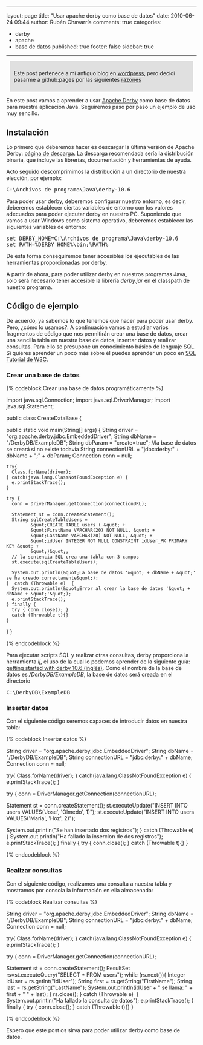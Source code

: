 
---
layout: page
title: "Usar apache derby como base de datos"
date: 2010-06-24 09:44
author: Rubén Chavarría
comments: true
categories: 
- derby
- apache
- base de datos
published: true
footer: false
sidebar: true
---

<div style="margin:2%; padding:2%; background-color:#E0E0E0; ">
  <p>Este post pertenece a mi antiguo blog en <a href="http://rchavarria.wordpress.com">wordpress</a>, pero decidí pasarme a github:pages por las siguientes <a href="/blog/2012/12/03/por-que-cambie-mi-blog-en-wordpress-com">razones</a></p>
</div>

En este post vamos a aprender a usar <a href="http://db.apache.org/derby/">Apache Derby</a> como base de datos para nuestra aplicación Java. Seguiremos paso por paso un ejemplo de uso muy sencillo.

<!-- more -->

<h2>Instalación</h2>
Lo primero que deberemos hacer es descargar la última versión de Apache Derby: <a href="http://db.apache.org/derby/derby_downloads.html">página de descarga</a>. La descarga recomendada sería la distribución binaria, que incluye las librerías, documentación y herramientas de ayuda.

Acto seguido descomprimimos la distribución a un directorio de nuestra elección, por ejemplo:
<pre>C:\Archivos de programa\Java\derby-10.6
</pre>
Para poder usar derby, deberemos configurar nuestro entorno, es decir, deberemos establecer ciertas variables de entorno con los valores adecuados para poder ejecutar derby en nuestro PC. Suponiendo que vamos a usar Windows como sistema operativo, deberemos establecer las siguientes variables de entorno:
<pre>set DERBY_HOME=C:\Archivos de programa\Java\derby-10.6
set PATH=%DERBY_HOME%\bin;%PATH%
</pre>
De esta forma conseguiremos tener accesibles los ejecutables de las herramientas proporcionadas por derby.

A partir de ahora, para poder utilizar derby en nuestros programas Java, sólo será necesario tener accesible la librería <em>derby.jar</em> en el classpath de nuestro programa.
<h2>Código de ejemplo</h2>
De acuerdo, ya sabemos lo que tenemos que hacer para poder usar derby. Pero, ¿cómo lo usamos?. A continuación vamos a estudiar varios fragmentos de código que nos permitirán crear una base de datos, crear una sencilla tabla en nuestra base de datos, insertar datos y realizar consultas. Para ello se presupone un conocimiento básico de lenguaje SQL. Si quieres aprender un poco más sobre él puedes aprender un poco en <a href="http://www.w3schools.com/sql/">SQL Tutorial de W3C</a>.
<h3>Crear una base de datos</h3>

{% codeblock Crear una base de datos programáticamente %}

import java.sql.Connection;
import java.sql.DriverManager;
import java.sql.Statement;

public class CreateDataBase {

  public static void main(String[] args) {
    String driver = &quot;org.apache.derby.jdbc.EmbeddedDriver&quot;;
    String dbName = &quot;/DerbyDB/ExampleDB&quot;;
    String dbParam = &quot;create=true&quot;; //la base de datos se creará si no existe todavía
    String connectionURL = &quot;jdbc:derby:&quot; + dbName + &quot;;&quot; + dbParam;
    Connection conn = null;

    try{
      Class.forName(driver);
    } catch(java.lang.ClassNotFoundException e) {
      e.printStackTrace();
    }

    try {
      conn = DriverManager.getConnection(connectionURL);

      Statement st = conn.createStatement();
      String sqlCreateTableUsers =
             &quot;CREATE TABLE users ( &quot; +
             &quot;FirstName VARCHAR(20) NOT NULL, &quot; +
             &quot;LastName VARCHAR(20) NOT NULL, &quot; +
             &quot;idUser INTEGER NOT NULL CONSTRAINT idUser_PK PRIMARY KEY &quot; +
             &quot;)&quot;;
      // la sentencia SQL crea una tabla con 3 campos
      st.execute(sqlCreateTableUsers);

      System.out.println(&quot;La base de datos '&quot; + dbName + &quot;' se ha creado correctamente&quot;);
    }  catch (Throwable e)  {
      System.out.println(&quot;Error al crear la base de datos '&quot; + dbName + &quot;'&quot;);
      e.printStackTrace();
    } finally {
      try { conn.close(); }
      catch (Throwable t){}
    }
  }
}

{% endcodeblock %}

Para ejecutar scripts SQL y realizar otras consultas, derby proporciona la herramienta <em>ij</em>, el uso de la cual lo podemos aprender de la siguiente guía: <a href="http://db.apache.org/derby/docs/10.6/getstart/">getting started with derby 10.6 (inglés)</a>.
Como el nombre de la base de datos es <em>/DerbyDB/ExampleDB</em>, la base de datos será creada en el directorio
<pre>C:\DerbyDB\ExampleDB</pre>
<h3>Insertar datos</h3>
Con el siguiente código seremos capaces de introducir datos en nuestra tabla:

{% codeblock Insertar datos %}

String driver = &quot;org.apache.derby.jdbc.EmbeddedDriver&quot;;
String dbName = &quot;/DerbyDB/ExampleDB&quot;;
String connectionURL = &quot;jdbc:derby:&quot; + dbName;
Connection conn = null;

try{
  Class.forName(driver);
} catch(java.lang.ClassNotFoundException e) {
  e.printStackTrace();
}

try {
  conn = DriverManager.getConnection(connectionURL);

  Statement st = conn.createStatement();
  st.executeUpdate(&quot;INSERT INTO users VALUES('Jose', 'Olmedo', 1)&quot;);
  st.executeUpdate(&quot;INSERT INTO users VALUES('Maria', 'Hoz', 2)&quot;);

  System.out.println(&quot;Se han insertado dos registros&quot;);
} catch (Throwable e)  {
  System.out.println(&quot;Ha fallado la insercion de dos registros&quot;);
  e.printStackTrace();
} finally {
  try { conn.close(); }
  catch (Throwable t){}
}

{% endcodeblock %}

<h3>Realizar consultas</h3>
Con el siguiente código, realizamos una consulta a nuestra tabla y mostramos por consola la información en ella almacenada:

{% codeblock Realizar consultas %}

String driver = &quot;org.apache.derby.jdbc.EmbeddedDriver&quot;;
String dbName = &quot;/DerbyDB/ExampleDB&quot;;
String connectionURL = &quot;jdbc:derby:&quot; + dbName;
Connection conn = null;

try{
  Class.forName(driver);
} catch(java.lang.ClassNotFoundException e) {
  e.printStackTrace();
}

try {
  conn = DriverManager.getConnection(connectionURL);

  Statement st = conn.createStatement();
  ResultSet rs=st.executeQuery(&quot;SELECT * FROM users&quot;);
  while (rs.next()){
    Integer idUser = rs.getInt(&quot;idUser&quot;);
    String first = rs.getString(&quot;FirstName&quot;);
    String last = rs.getString(&quot;LastName&quot;);
    System.out.println(idUser + &quot; se llama: &quot; + first + &quot; &quot; + last);
  }
  rs.close();
} catch (Throwable e)  {
  System.out.println(&quot;Ha fallado la consulta de datos&quot;);
  e.printStackTrace();
} finally {
  try { conn.close(); }
  catch (Throwable t){}
}

{% endcodeblock %}


Espero que este post os sirva para poder utilizar derby como base de datos.
<div id="_mcePaste" style="overflow:hidden;position:absolute;left:-10000px;top:1232px;width:1px;height:1px;"><!--[if gte mso 9]&gt;  Normal 0 21   false false false        MicrosoftInternetExplorer4  &lt;![endif]--><!--[if gte mso 9]&gt;   &lt;![endif]--><!--  /* Style Definitions */  p.MsoNormal, li.MsoNormal, div.MsoNormal  {mso-style-parent:"";   margin:0cm;   margin-bottom:.0001pt;  mso-pagination:widow-orphan;  font-size:12.0pt;   font-family:"Times New Roman";  mso-fareast-font-family:"Times New Roman";} a:link, span.MsoHyperlink   {color:blue;  text-decoration:underline;  text-underline:single;} a:visited, span.MsoHyperlinkFollowed  {color:purple;  text-decoration:underline;  text-underline:single;} @page Section1  {size:612.0pt 792.0pt;  margin:70.85pt 3.0cm 70.85pt 3.0cm;   mso-header-margin:36.0pt;   mso-footer-margin:36.0pt;   mso-paper-source:0;} div.Section1   {page:Section1;} --><!--[if gte mso 10]&gt; &lt;!   /* Style Definitions */  table.MsoNormalTable   {mso-style-name:&quot;Tabla normal&quot;;   mso-tstyle-rowband-size:0;  mso-tstyle-colband-size:0;  mso-style-noshow:yes;   mso-style-parent:&quot;&quot;;  mso-padding-alt:0cm 5.4pt 0cm 5.4pt;  mso-para-margin:0cm;  mso-para-margin-bottom:.0001pt;   mso-pagination:widow-orphan;  font-size:10.0pt;   font-family:&quot;Times New Roman&quot;;  mso-ansi-language:#0400;  mso-fareast-language:#0400;   mso-bidi-language:#0400;} --> <!--[endif]-->
<p class="MsoNormal">Para ejecutar scripts sql y realizar otras consultas contra una bbdd derby, existe la herramienta ij. El uso de esta herramienta lo podemos aprender de la siguiente guía: <a href="http://db.apache.org/derby/docs/10.6/getstart/">getting started with derby 10.6 (ingles)</a>.</p>

</div>